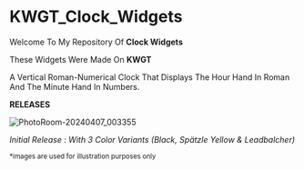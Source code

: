 # KWGT_Clock_Widgets
Welcome To My Repository Of **Clock Widgets**

These Widgets Were Made On **KWGT**

A Vertical Roman-Numerical Clock That Displays The Hour Hand In Roman And The Minute Hand In Numbers.


**RELEASES**

![PhotoRoom-20240407_003355](https://github.com/RohithPai07/KWGT_Clock_Widgets/assets/152018343/c30e9018-7e3e-4717-8e43-1abcbc5b41c6)

_Initial Release : With 3 Color Variants (Black, Spätzle Yellow & Leadbalcher)_

<sup> *images are used for illustration purposes only </sup>
